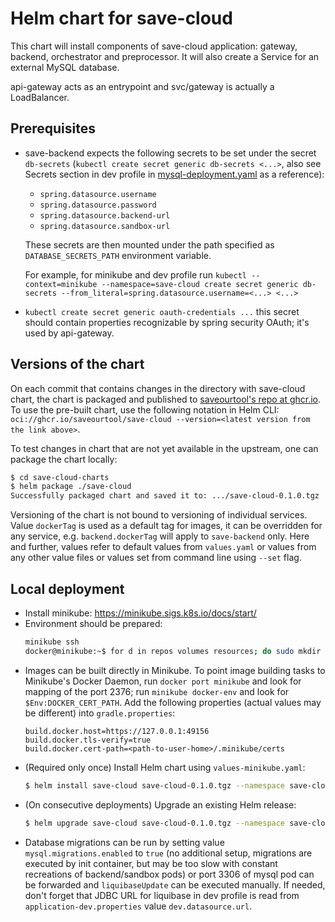 # Helm chart for save-cloud
This chart will install components of save-cloud application: gateway, backend, orchestrator and preprocessor.
It will also create a Service for an external MySQL database.

api-gateway acts as an entrypoint and svc/gateway is actually a LoadBalancer.

## Prerequisites
* save-backend expects the following secrets to be set under the secret `db-secrets` (`kubectl create secret generic db-secrets <...>`, 
  also see Secrets section in dev profile in [mysql-deployment.yaml](templates/mysql-deployment.yaml) as a reference):
  * `spring.datasource.username`
  * `spring.datasource.password`
  * `spring.datasource.backend-url`
  * `spring.datasource.sandbox-url`
  
  These secrets are then mounted under the path specified as `DATABASE_SECRETS_PATH` environment variable.

  For example, for minikube and dev profile run `kubectl --context=minikube --namespace=save-cloud create secret generic db-secrets --from_literal=spring.datasource.username=<...> <...>`
* `kubectl create secret generic oauth-credentials ...` this secret should contain properties recognizable by spring security OAuth;
  it's used by api-gateway.

## Versions of the chart
On each commit that contains changes in the directory with save-cloud chart, the chart is packaged and published to 
[saveourtool's repo at ghcr.io](https://github.com/saveourtool/save-cloud/pkgs/container/save-cloud). To use the pre-built chart,
use the following notation in Helm CLI: `oci://ghcr.io/saveourtool/save-cloud --version=<latest version from the link above>`.

To test changes in chart that are not yet available in the upstream, one can package the chart locally:
```bash
$ cd save-cloud-charts
$ helm package ./save-cloud
Successfully packaged chart and saved it to: .../save-cloud-0.1.0.tgz
```

Versioning of the chart is not bound to versioning of individual services. Value `dockerTag` is used as a default tag for images,
it can be overridden for any service, e.g. `backend.dockerTag` will apply to `save-backend` only.
Here and further, values refer to default values from `values.yaml` or values from any other value files or values set from
command line using `--set` flag.

## Local deployment
* Install minikube: https://minikube.sigs.k8s.io/docs/start/
* Environment should be prepared:
  ```bash
  minikube ssh
  docker@minikube:~$ for d in repos volumes resources; do sudo mkdir -p /tmp/save/$d && sudo chown -R 1000:1000 /tmp/save/$d; done
  ```
* Images can be built directly in Minikube. To point image building tasks to Minikube's Docker Daemon,
  run `docker port minikube` and look for mapping of the port 2376; run `minikube docker-env` and look for `$Env:DOCKER_CERT_PATH`.
  Add the following properties (actual values may be different) into `gradle.properties`:
  ```properties
  build.docker.host=https://127.0.0.1:49156
  build.docker.tls-verify=true
  build.docker.cert-path=<path-to-user-home>/.minikube/certs
  ```
* (Required only once) Install Helm chart using `values-minikube.yaml`: 
  ```bash
  $ helm install save-cloud save-cloud-0.1.0.tgz --namespace save-cloud --values values-minikube.yaml <any other value files and/or --set flags>
  ```
* (On consecutive deployments) Upgrade an existing Helm release:
  ```bash
  $ helm upgrade save-cloud save-cloud-0.1.0.tgz --namespace save-cloud --values values-minikube.yaml <any other value files and/or --set flags>
  ```
* Database migrations can be run by setting value `mysql.migrations.enabled` to `true` (no additional setup, migrations
  are executed by init container, but may be too slow with constant recreations of backend/sandbox pods)
  or port 3306 of mysql pod can be forwarded and `liquibaseUpdate` can be executed manually. If needed, don't forget that
  JDBC URL for liquibase in dev profile is read from `application-dev.properties` value `dev.datasource.url`.

